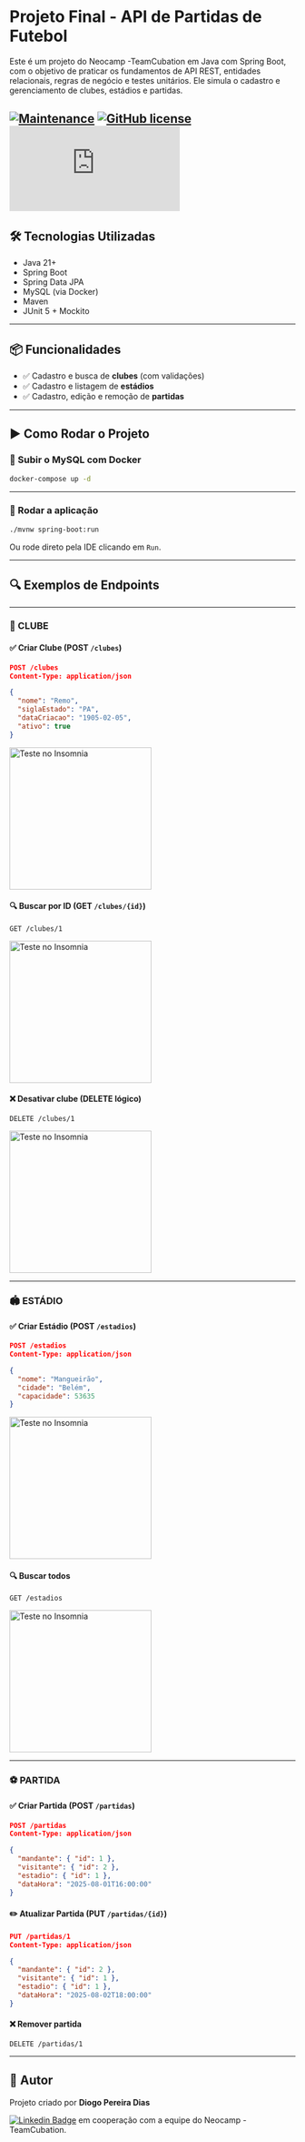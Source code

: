 
# Projeto Final - API de Partidas de Futebol

Este é um projeto do Neocamp -TeamCubation em Java com Spring Boot,
com o objetivo de praticar os fundamentos de API REST, 
entidades relacionais, regras de negócio e testes unitários. 
Ele simula o cadastro e gerenciamento de clubes, estádios e partidas.

[![Maintenance](https://img.shields.io/badge/Maintained%3F-yes-green.svg)](https://GitHub.com/Naereen/StrapDown.js/graphs/commit-activity) 
[![GitHub license](https://img.shields.io/github/license/Naereen/StrapDown.js.svg)](https://github.com/Naereen/StrapDown.js/blob/master/LICENSE)
[![GitHub latest commit](https://badgen.net/github/last-commit/Naereen/Strapdown.js)](https://GitHub.com/Naereen/StrapDown.js/commit/)
---

## 🛠️ Tecnologias Utilizadas

- Java 21+
- Spring Boot 
- Spring Data JPA
- MySQL (via Docker)
- Maven
- JUnit 5 + Mockito

---

## 📦 Funcionalidades

- ✅ Cadastro e busca de **clubes** (com validações)
- ✅ Cadastro e listagem de **estádios**
- ✅ Cadastro, edição e remoção de **partidas**
---

## ▶️ Como Rodar o Projeto

### 🐋 Subir o MySQL com Docker

```bash
docker-compose up -d
```
---

### 🚀 Rodar a aplicação

```bash
./mvnw spring-boot:run
```

Ou rode direto pela IDE clicando em `Run`.

---

## 🔍 Exemplos de Endpoints

---

### 📁 CLUBE

#### ✅ Criar Clube (POST `/clubes`)
```json
POST /clubes
Content-Type: application/json

{
  "nome": "Remo",
  "siglaEstado": "PA",
  "dataCriacao": "1905-02-05",
  "ativo": true
}
```
<img src="imagens/print-insomnia01.png" alt="Teste no Insomnia" width="250"/>


#### 🔍 Buscar por ID (GET `/clubes/{id}`)
```http
GET /clubes/1
```
<img src="imagens/print-insomnia02.png" alt="Teste no Insomnia" width="250"/>

#### ❌ Desativar clube (DELETE lógico)
```http
DELETE /clubes/1
```
<img src="imagens/print-insomnia03.png" alt="Teste no Insomnia" width="250"/>

---

### 🏟️ ESTÁDIO

#### ✅ Criar Estádio (POST `/estadios`)
```json
POST /estadios
Content-Type: application/json

{
  "nome": "Mangueirão",
  "cidade": "Belém",
  "capacidade": 53635
}
```
<img src="imagens/print-insomnia04.png" alt="Teste no Insomnia" width="250"/>

#### 🔍 Buscar todos
```http
GET /estadios
```
<img src="imagens/print-insomnia05.png" alt="Teste no Insomnia" width="250"/>

---

### ⚽ PARTIDA

#### ✅ Criar Partida (POST `/partidas`)
```json
POST /partidas
Content-Type: application/json

{
  "mandante": { "id": 1 },
  "visitante": { "id": 2 },
  "estadio": { "id": 1 },
  "dataHora": "2025-08-01T16:00:00"
}
```

#### ✏️ Atualizar Partida (PUT `/partidas/{id}`)
```json
PUT /partidas/1
Content-Type: application/json

{
  "mandante": { "id": 2 },
  "visitante": { "id": 1 },
  "estadio": { "id": 1 },
  "dataHora": "2025-08-02T18:00:00"
}
```

#### ❌ Remover partida
```http
DELETE /partidas/1
```

---


## 🤝 Autor

Projeto criado por **Diogo Pereira Dias**

[![Linkedin Badge](https://img.shields.io/badge/-Diogo%20Pereira%20Dias-blue?style=flat-square&logo=Linkedin&logoColor=white&link=https://www.linkedin.com/in/diogopereiradias/)](https://www.linkedin.com/in/diogo-dias-07168a156/)
 em cooperação com a equipe do Neocamp - TeamCubation.